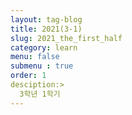 ```yaml
---
layout: tag-blog
title: 2021(3-1)
slug: 2021_the_first_half
category: learn
menu: false
submenu : true
order: 1
desciption:>
  3학년 1학기
---
```

